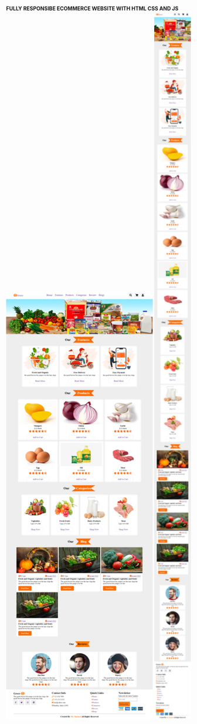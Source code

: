 **FULLY RESPONSIBE ECOMMERCE WEBSITE WITH HTML CSS AND JS**
  <img src="image/desktop.png" width="400" />
  <img src="image/mobile.png" width="100" /> 
